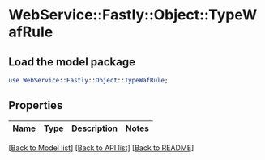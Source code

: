 # WebService::Fastly::Object::TypeWafRule

## Load the model package
```perl
use WebService::Fastly::Object::TypeWafRule;
```

## Properties
Name | Type | Description | Notes
------------ | ------------- | ------------- | -------------

[[Back to Model list]](../README.md#documentation-for-models) [[Back to API list]](../README.md#documentation-for-api-endpoints) [[Back to README]](../README.md)


